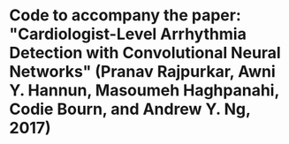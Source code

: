 # Code to accompany the paper: "Cardiologist-Level Arrhythmia Detection with Convolutional Neural Networks" (Pranav Rajpurkar, Awni Y. Hannun, Masoumeh Haghpanahi, Codie Bourn, and Andrew Y. Ng, 2017)